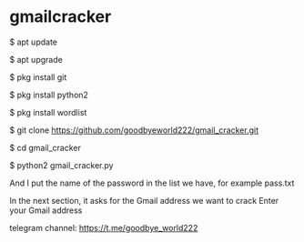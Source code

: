 # gmailcracker



$ apt update

$ apt upgrade

$ pkg install git

$ pkg install python2

$ pkg install wordlist

$ git clone https://github.com/goodbyeworld222/gmail_cracker.git

$ cd gmail_cracker

$ python2 gmail_cracker.py

And I put the name of the password in the list we have, for example pass.txt

In the next section, it asks for the Gmail address we want to crack Enter your Gmail address

telegram channel: https://t.me/goodbye_world222
